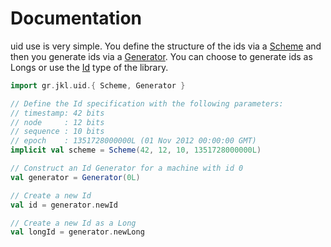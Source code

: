 Documentation
=============

uid use is very simple. You define the structure of the ids via a [Scheme][1] 
and then you generate ids via a [Generator][2]. You can choose to generate ids 
as Longs or use the [Id][3] type of the library.

```scala
import gr.jkl.uid.{ Scheme, Generator }

// Define the Id specification with the following parameters:
// timestamp: 42 bits
// node     : 12 bits
// sequence : 10 bits
// epoch    : 1351728000000L (01 Nov 2012 00:00:00 GMT)
implicit val scheme = Scheme(42, 12, 10, 1351728000000L)

// Construct an Id Generator for a machine with id 0
val generator = Generator(0L)

// Create a new Id
val id = generator.newId

// Create a new Id as a Long
val longId = generator.newLong
```

[1]: api/latest/gr/jkl/uid/Scheme.html "gr.jkl.uid.Scheme"
[2]: api/latest/gr/jkl/uid/Generator.html "gr.jkl.uid.Generator"
[3]: api/latest/gr/jkl/uid/Id.html "gr.jkl.uid.Id"
